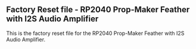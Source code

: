 ## Factory Reset file - RP2040 Prop-Maker Feather with I2S Audio Amplifier

This is the factory reset file for the RP2040 Prop-Maker Feather with I2S Audio Amplifier.